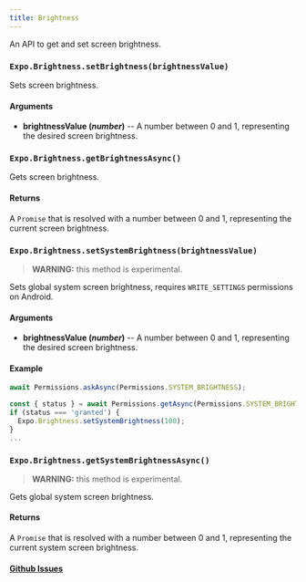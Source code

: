 ```yaml
---
title: Brightness
---
```


An API to get and set screen brightness.

### `Expo.Brightness.setBrightness(brightnessValue)`
Sets screen brightness.

#### Arguments

-   **brightnessValue (_number_)** -- A number between 0 and 1, representing the desired screen brightness.

### `Expo.Brightness.getBrightnessAsync()`
Gets screen brightness.

#### Returns
A `Promise` that is resolved with a number between 0 and 1, representing the current screen brightness. 

### `Expo.Brightness.setSystemBrightness(brightnessValue)`
> **WARNING:** this method is experimental.

Sets global system screen brightness, requires `WRITE_SETTINGS` permissions on Android.

#### Arguments

-   **brightnessValue (_number_)** -- A number between 0 and 1, representing the desired screen brightness.

#### Example

```javascript
await Permissions.askAsync(Permissions.SYSTEM_BRIGHTNESS);

const { status } = await Permissions.getAsync(Permissions.SYSTEM_BRIGHTNESS);
if (status === 'granted') {
  Expo.Brightness.setSystemBrightness(100);
}
...
```
### `Expo.Brightness.getSystemBrightnessAsync()`
> **WARNING:** this method is experimental.

Gets global system screen brightness.

#### Returns
A `Promise` that is resolved with a number between 0 and 1, representing the current system screen brightness.

#### [Github Issues](https://github.com/expo/expo/labels/Brightness)